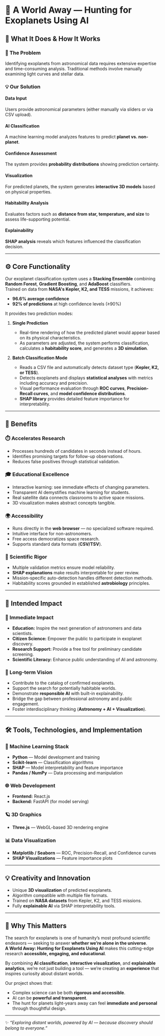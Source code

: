 # 🌌 A World Away — Hunting for Exoplanets Using AI

## 🚀 What It Does & How It Works

### 🧩 The Problem  
Identifying exoplanets from astronomical data requires extensive expertise and time-consuming analysis. Traditional methods involve manually examining light curves and stellar data.

### 💡 Our Solution  
#### Data Input  
Users provide astronomical parameters (either manually via sliders or via CSV upload).  

#### AI Classification  
A machine learning model analyzes features to predict **planet vs. non-planet**.  

#### Confidence Assessment  
The system provides **probability distributions** showing prediction certainty.  

#### Visualization  
For predicted planets, the system generates **interactive 3D models** based on physical properties.  

#### Habitability Analysis  
Evaluates factors such as **distance from star, temperature, and size** to assess life-supporting potential.  

#### Explainability  
**SHAP analysis** reveals which features influenced the classification decision.  

---

## ⚙️ Core Functionality  

Our exoplanet classification system uses a **Stacking Ensemble** combining **Random Forest**, **Gradient Boosting**, and **AdaBoost** classifiers.  
Trained on data from **NASA's Kepler, K2, and TESS** missions, it achieves:  
- **96.6% average confidence**  
- **92% of predictions** at high confidence levels (≥90%)  

It provides two prediction modes:

1. **Single Prediction**  
   - Real-time rendering of how the predicted planet would appear based on its physical characteristics.  
   - As parameters are adjusted, the system performs classification, calculates a **habitability score**, and generates a **3D simulation**.

2. **Batch Classification Mode**  
   - Reads a CSV file and automatically detects dataset type (**Kepler, K2, or TESS**).  
   - Detects exoplanets and displays **statistical analyses** with metrics including accuracy and precision.  
   - Visual performance evaluation through **ROC curves**, **Precision-Recall curves**, and **model confidence distributions**.  
   - **SHAP library** provides detailed feature importance for interpretability.

---

## 🎯 Benefits  

### ⏱️ Accelerates Research  
- Processes hundreds of candidates in seconds instead of hours.  
- Identifies promising targets for follow-up observations.  
- Reduces false positives through statistical validation.  

### 🎓 Educational Excellence  
- Interactive learning: see immediate effects of changing parameters.  
- Transparent AI demystifies machine learning for students.  
- Real satellite data connects classrooms to active space missions.  
- 3D visualization makes abstract concepts tangible.  

### 🌍 Accessibility  
- Runs directly in the **web browser** — no specialized software required.  
- Intuitive interface for non-astronomers.  
- Free access democratizes space research.  
- Supports standard data formats (**CSV/TSV**).  

### 🔬 Scientific Rigor  
- Multiple validation metrics ensure model reliability.  
- **SHAP explanations** make results interpretable for peer review.  
- Mission-specific auto-detection handles different detection methods.  
- Habitability scores grounded in established **astrobiology** principles.  

---

## 🌠 Intended Impact  

### 📘 Immediate Impact  
- **Education:** Inspire the next generation of astronomers and data scientists.  
- **Citizen Science:** Empower the public to participate in exoplanet discovery.  
- **Research Support:** Provide a free tool for preliminary candidate screening.  
- **Scientific Literacy:** Enhance public understanding of AI and astronomy.  

### 🔭 Long-term Vision  
- Contribute to the catalog of confirmed exoplanets.  
- Support the search for potentially habitable worlds.  
- Demonstrate **responsible AI** with built-in explainability.  
- Bridge the gap between professional astronomy and public engagement.  
- Foster interdisciplinary thinking (**Astronomy + AI + Visualization**).  

---

## 🛠️ Tools, Technologies, and Implementation  

### 🤖 Machine Learning Stack  
- **Python** — Model development and training  
- **Scikit-learn** — Classification algorithms  
- **SHAP** — Model interpretability and feature importance  
- **Pandas / NumPy** — Data processing and manipulation  

### 🌐 Web Development  
- **Frontend:** React.js  
- **Backend:** FastAPI (for model serving)  

### 🪐 3D Graphics  
- **Three.js** — WebGL-based 3D rendering engine  

### 📊 Data Visualization  
- **Matplotlib / Seaborn** — ROC, Precision-Recall, and Confidence curves  
- **SHAP Visualizations** — Feature importance plots  

---

## 💡 Creativity and Innovation  
- Unique **3D visualization** of predicted exoplanets.  
- Algorithm compatible with multiple file formats.  
- Trained on **NASA datasets** from Kepler, K2, and TESS missions.  
- Fully **explainable AI** via SHAP interpretability tools.  

---

## 🌌 Why This Matters  

The search for exoplanets is one of humanity’s most profound scientific endeavors — seeking to answer **whether we’re alone in the universe**.  
**A World Away: Hunting for Exoplanets Using AI** makes this cutting-edge research **accessible, engaging, and educational**.  

By combining **AI classification**, **interactive visualization**, and **explainable analytics**, we’re not just building a tool — we’re creating an **experience** that inspires curiosity about distant worlds.  

Our project shows that:  
- Complex science can be both **rigorous and accessible**.  
- AI can be **powerful and transparent**.  
- The hunt for planets light-years away can feel **immediate and personal** through thoughtful design.  

---

✨ *“Exploring distant worlds, powered by AI — because discovery should belong to everyone.”*
